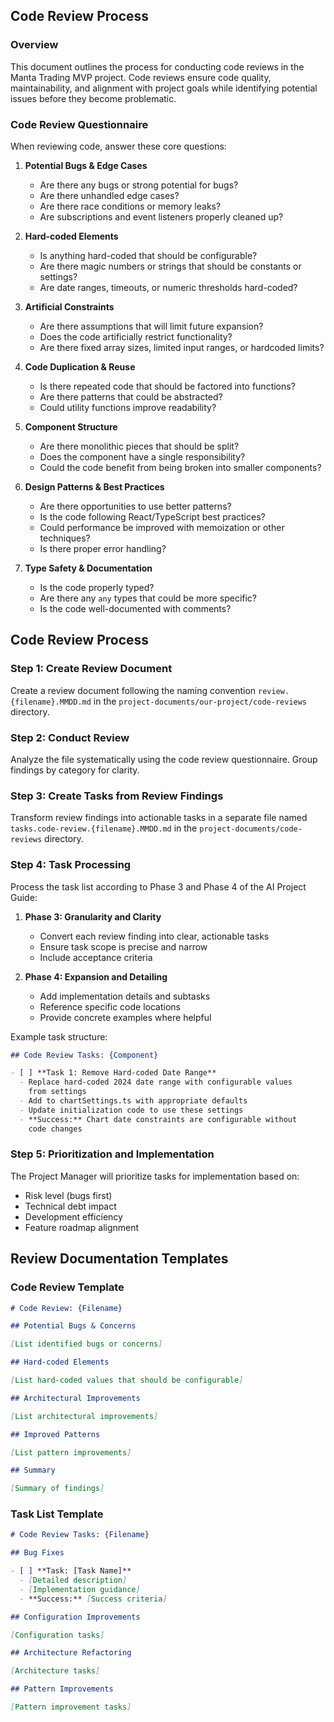 ## Code Review Process

### Overview
This document outlines the process for conducting code reviews in the Manta Trading MVP project. Code reviews ensure code quality, maintainability, and alignment with project goals while identifying potential issues before they become problematic.

### Code Review Questionnaire

When reviewing code, answer these core questions:

1. **Potential Bugs & Edge Cases**
   - Are there any bugs or strong potential for bugs?
   - Are there unhandled edge cases?
   - Are there race conditions or memory leaks?
   - Are subscriptions and event listeners properly cleaned up?

1. **Hard-coded Elements**
   - Is anything hard-coded that should be configurable?
   - Are there magic numbers or strings that should be constants or settings?
   - Are date ranges, timeouts, or numeric thresholds hard-coded?

1. **Artificial Constraints**
   - Are there assumptions that will limit future expansion?
   - Does the code artificially restrict functionality?
   - Are there fixed array sizes, limited input ranges, or hardcoded limits?

1. **Code Duplication & Reuse**
   - Is there repeated code that should be factored into functions?
   - Are there patterns that could be abstracted?
   - Could utility functions improve readability?

1. **Component Structure**
   - Are there monolithic pieces that should be split?
   - Does the component have a single responsibility?
   - Could the code benefit from being broken into smaller components?

1. **Design Patterns & Best Practices**
   - Are there opportunities to use better patterns?
   - Is the code following React/TypeScript best practices?
   - Could performance be improved with memoization or other techniques?
   - Is there proper error handling?

7. **Type Safety & Documentation**
   - Is the code properly typed?
   - Are there any `any` types that could be more specific?
   - Is the code well-documented with comments?

## Code Review Process

### Step 1: Create Review Document
Create a review document following the naming convention `review.{filename}.MMDD.md` in the `project-documents/our-project/code-reviews` directory.

### Step 2: Conduct Review
Analyze the file systematically using the code review questionnaire. Group findings by category for clarity.

### Step 3: Create Tasks from Review Findings
Transform review findings into actionable tasks in a separate file named `tasks.code-review.{filename}.MMDD.md` in the `project-documents/code-reviews` directory.

### Step 4: Task Processing
Process the task list according to Phase 3 and Phase 4 of the AI Project Guide:

1. **Phase 3: Granularity and Clarity**
   - Convert each review finding into clear, actionable tasks
   - Ensure task scope is precise and narrow
   - Include acceptance criteria

2. **Phase 4: Expansion and Detailing**
   - Add implementation details and subtasks
   - Reference specific code locations
   - Provide concrete examples where helpful

Example task structure:

```markdown
## Code Review Tasks: {Component}

- [ ] **Task 1: Remove Hard-coded Date Range**
  - Replace hard-coded 2024 date range with configurable values 
    from settings
  - Add to chartSettings.ts with appropriate defaults
  - Update initialization code to use these settings
  - **Success:** Chart date constraints are configurable without 
    code changes
```

### Step 5: Prioritization and Implementation

The Project Manager will prioritize tasks for implementation based on:
- Risk level (bugs first)
- Technical debt impact
- Development efficiency
- Feature roadmap alignment

## Review Documentation Templates

### Code Review Template

```markdown
# Code Review: {Filename}

## Potential Bugs & Concerns

[List identified bugs or concerns]

## Hard-coded Elements

[List hard-coded values that should be configurable]

## Architectural Improvements

[List architectural improvements]

## Improved Patterns

[List pattern improvements]

## Summary

[Summary of findings]
```

### Task List Template

```markdown
# Code Review Tasks: {Filename}

## Bug Fixes

- [ ] **Task: [Task Name]**
  - [Detailed description]
  - [Implementation guidance]
  - **Success:** [Success criteria]

## Configuration Improvements

[Configuration tasks]

## Architecture Refactoring

[Architecture tasks]

## Pattern Improvements

[Pattern improvement tasks]
```
